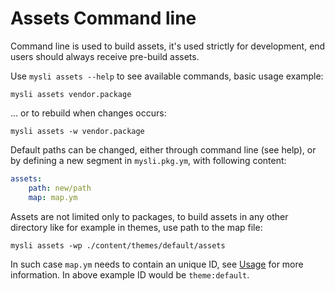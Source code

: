 # Assets Command line

Command line is used to build assets, it's used strictly for development, end
users should always receive pre-build assets.

Use `mysli assets --help` to see available commands, basic usage example:

```
mysli assets vendor.package
```

... or to rebuild when changes occurs:

```
mysli assets -w vendor.package
```

Default paths can be changed, either through command line (see help), or
by defining a new segment in `mysli.pkg.ym`, with following content:

```yaml
assets:
    path: new/path
    map: map.ym
```

Assets are not limited only to packages, to build assets in any other directory
like for example in themes, use path to the map file:

```
mysli assets -wp ./content/themes/default/assets
```

In such case `map.ym` needs to contain an unique ID, see [Usage](usage.md) for
more information. In above example ID would be `theme:default`.
